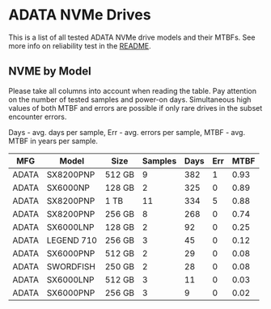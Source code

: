 ADATA NVMe Drives
=================

This is a list of all tested ADATA NVMe drive models and their MTBFs. See more
info on reliability test in the [README](https://github.com/bsdhw/SMART).

NVME by Model
------------

Please take all columns into account when reading the table. Pay attention on the
number of tested samples and power-on days. Simultaneous high values of both MTBF
and errors are possible if only rare drives in the subset encounter errors.

Days - avg. days per sample,
Err  - avg. errors per sample,
MTBF - avg. MTBF in years per sample.

| MFG       | Model              | Size   | Samples | Days  | Err   | MTBF |
|-----------|--------------------|--------|---------|-------|-------|------|
| ADATA     | SX8200PNP          | 512 GB | 9       | 382   | 1     | 0.93   |
| ADATA     | SX6000NP           | 128 GB | 2       | 325   | 0     | 0.89   |
| ADATA     | SX8200PNP          | 1 TB   | 11      | 334   | 5     | 0.88   |
| ADATA     | SX8200PNP          | 256 GB | 8       | 268   | 0     | 0.74   |
| ADATA     | SX6000LNP          | 128 GB | 2       | 92    | 0     | 0.25   |
| ADATA     | LEGEND 710         | 256 GB | 3       | 45    | 0     | 0.12   |
| ADATA     | SX6000PNP          | 512 GB | 2       | 29    | 0     | 0.08   |
| ADATA     | SWORDFISH          | 250 GB | 2       | 28    | 0     | 0.08   |
| ADATA     | SX6000LNP          | 512 GB | 3       | 11    | 0     | 0.03   |
| ADATA     | SX6000PNP          | 256 GB | 3       | 9     | 0     | 0.02   |
